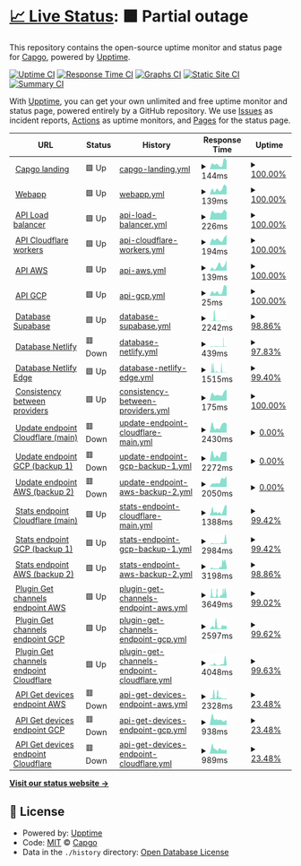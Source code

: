 # [📈 Live Status](https://uptime.capgo.app): <!--live status--> **🟧 Partial outage**

This repository contains the open-source uptime monitor and status page for [Capgo](https://capgo.app), powered by [Upptime](https://github.com/upptime/upptime).

[![Uptime CI](https://github.com/Cap-go/upptime/workflows/Uptime%20CI/badge.svg)](https://github.com/Cap-go/upptime/actions?query=workflow%3A%22Uptime+CI%22)
[![Response Time CI](https://github.com/Cap-go/upptime/workflows/Response%20Time%20CI/badge.svg)](https://github.com/Cap-go/upptime/actions?query=workflow%3A%22Response+Time+CI%22)
[![Graphs CI](https://github.com/Cap-go/upptime/workflows/Graphs%20CI/badge.svg)](https://github.com/Cap-go/upptime/actions?query=workflow%3A%22Graphs+CI%22)
[![Static Site CI](https://github.com/Cap-go/upptime/workflows/Static%20Site%20CI/badge.svg)](https://github.com/Cap-go/upptime/actions?query=workflow%3A%22Static+Site+CI%22)
[![Summary CI](https://github.com/Cap-go/upptime/workflows/Summary%20CI/badge.svg)](https://github.com/Cap-go/upptime/actions?query=workflow%3A%22Summary+CI%22)

With [Upptime](https://upptime.js.org), you can get your own unlimited and free uptime monitor and status page, powered entirely by a GitHub repository. We use [Issues](https://github.com/Cap-go/upptime/issues) as incident reports, [Actions](https://github.com/Cap-go/upptime/actions) as uptime monitors, and [Pages](https://uptime.capgo.app) for the status page.

<!--start: status pages-->
<!-- This summary is generated by Upptime (https://github.com/upptime/upptime) -->
<!-- Do not edit this manually, your changes will be overwritten -->
<!-- prettier-ignore -->
| URL | Status | History | Response Time | Uptime |
| --- | ------ | ------- | ------------- | ------ |
| <img alt="" src="https://icons.duckduckgo.com/ip3/capgo.app.ico" height="13"> [Capgo landing](https://capgo.app) | 🟩 Up | [capgo-landing.yml](https://github.com/Cap-go/upptime/commits/HEAD/history/capgo-landing.yml) | <details><summary><img alt="Response time graph" src="./graphs/capgo-landing/response-time-week.png" height="20"> 144ms</summary><br><a href="https://status.capgo.app/history/capgo-landing"><img alt="Response time 171" src="https://img.shields.io/endpoint?url=https%3A%2F%2Fraw.githubusercontent.com%2FCap-go%2Fupptime%2FHEAD%2Fapi%2Fcapgo-landing%2Fresponse-time.json"></a><br><a href="https://status.capgo.app/history/capgo-landing"><img alt="24-hour response time 97" src="https://img.shields.io/endpoint?url=https%3A%2F%2Fraw.githubusercontent.com%2FCap-go%2Fupptime%2FHEAD%2Fapi%2Fcapgo-landing%2Fresponse-time-day.json"></a><br><a href="https://status.capgo.app/history/capgo-landing"><img alt="7-day response time 144" src="https://img.shields.io/endpoint?url=https%3A%2F%2Fraw.githubusercontent.com%2FCap-go%2Fupptime%2FHEAD%2Fapi%2Fcapgo-landing%2Fresponse-time-week.json"></a><br><a href="https://status.capgo.app/history/capgo-landing"><img alt="30-day response time 143" src="https://img.shields.io/endpoint?url=https%3A%2F%2Fraw.githubusercontent.com%2FCap-go%2Fupptime%2FHEAD%2Fapi%2Fcapgo-landing%2Fresponse-time-month.json"></a><br><a href="https://status.capgo.app/history/capgo-landing"><img alt="1-year response time 171" src="https://img.shields.io/endpoint?url=https%3A%2F%2Fraw.githubusercontent.com%2FCap-go%2Fupptime%2FHEAD%2Fapi%2Fcapgo-landing%2Fresponse-time-year.json"></a></details> | <details><summary><a href="https://status.capgo.app/history/capgo-landing">100.00%</a></summary><a href="https://status.capgo.app/history/capgo-landing"><img alt="All-time uptime 100.00%" src="https://img.shields.io/endpoint?url=https%3A%2F%2Fraw.githubusercontent.com%2FCap-go%2Fupptime%2FHEAD%2Fapi%2Fcapgo-landing%2Fuptime.json"></a><br><a href="https://status.capgo.app/history/capgo-landing"><img alt="24-hour uptime 100.00%" src="https://img.shields.io/endpoint?url=https%3A%2F%2Fraw.githubusercontent.com%2FCap-go%2Fupptime%2FHEAD%2Fapi%2Fcapgo-landing%2Fuptime-day.json"></a><br><a href="https://status.capgo.app/history/capgo-landing"><img alt="7-day uptime 100.00%" src="https://img.shields.io/endpoint?url=https%3A%2F%2Fraw.githubusercontent.com%2FCap-go%2Fupptime%2FHEAD%2Fapi%2Fcapgo-landing%2Fuptime-week.json"></a><br><a href="https://status.capgo.app/history/capgo-landing"><img alt="30-day uptime 100.00%" src="https://img.shields.io/endpoint?url=https%3A%2F%2Fraw.githubusercontent.com%2FCap-go%2Fupptime%2FHEAD%2Fapi%2Fcapgo-landing%2Fuptime-month.json"></a><br><a href="https://status.capgo.app/history/capgo-landing"><img alt="1-year uptime 100.00%" src="https://img.shields.io/endpoint?url=https%3A%2F%2Fraw.githubusercontent.com%2FCap-go%2Fupptime%2FHEAD%2Fapi%2Fcapgo-landing%2Fuptime-year.json"></a></details>
| <img alt="" src="https://icons.duckduckgo.com/ip3/web.capgo.app.ico" height="13"> [Webapp](https://web.capgo.app/) | 🟩 Up | [webapp.yml](https://github.com/Cap-go/upptime/commits/HEAD/history/webapp.yml) | <details><summary><img alt="Response time graph" src="./graphs/webapp/response-time-week.png" height="20"> 139ms</summary><br><a href="https://status.capgo.app/history/webapp"><img alt="Response time 172" src="https://img.shields.io/endpoint?url=https%3A%2F%2Fraw.githubusercontent.com%2FCap-go%2Fupptime%2FHEAD%2Fapi%2Fwebapp%2Fresponse-time.json"></a><br><a href="https://status.capgo.app/history/webapp"><img alt="24-hour response time 100" src="https://img.shields.io/endpoint?url=https%3A%2F%2Fraw.githubusercontent.com%2FCap-go%2Fupptime%2FHEAD%2Fapi%2Fwebapp%2Fresponse-time-day.json"></a><br><a href="https://status.capgo.app/history/webapp"><img alt="7-day response time 139" src="https://img.shields.io/endpoint?url=https%3A%2F%2Fraw.githubusercontent.com%2FCap-go%2Fupptime%2FHEAD%2Fapi%2Fwebapp%2Fresponse-time-week.json"></a><br><a href="https://status.capgo.app/history/webapp"><img alt="30-day response time 132" src="https://img.shields.io/endpoint?url=https%3A%2F%2Fraw.githubusercontent.com%2FCap-go%2Fupptime%2FHEAD%2Fapi%2Fwebapp%2Fresponse-time-month.json"></a><br><a href="https://status.capgo.app/history/webapp"><img alt="1-year response time 172" src="https://img.shields.io/endpoint?url=https%3A%2F%2Fraw.githubusercontent.com%2FCap-go%2Fupptime%2FHEAD%2Fapi%2Fwebapp%2Fresponse-time-year.json"></a></details> | <details><summary><a href="https://status.capgo.app/history/webapp">100.00%</a></summary><a href="https://status.capgo.app/history/webapp"><img alt="All-time uptime 100.00%" src="https://img.shields.io/endpoint?url=https%3A%2F%2Fraw.githubusercontent.com%2FCap-go%2Fupptime%2FHEAD%2Fapi%2Fwebapp%2Fuptime.json"></a><br><a href="https://status.capgo.app/history/webapp"><img alt="24-hour uptime 100.00%" src="https://img.shields.io/endpoint?url=https%3A%2F%2Fraw.githubusercontent.com%2FCap-go%2Fupptime%2FHEAD%2Fapi%2Fwebapp%2Fuptime-day.json"></a><br><a href="https://status.capgo.app/history/webapp"><img alt="7-day uptime 100.00%" src="https://img.shields.io/endpoint?url=https%3A%2F%2Fraw.githubusercontent.com%2FCap-go%2Fupptime%2FHEAD%2Fapi%2Fwebapp%2Fuptime-week.json"></a><br><a href="https://status.capgo.app/history/webapp"><img alt="30-day uptime 100.00%" src="https://img.shields.io/endpoint?url=https%3A%2F%2Fraw.githubusercontent.com%2FCap-go%2Fupptime%2FHEAD%2Fapi%2Fwebapp%2Fuptime-month.json"></a><br><a href="https://status.capgo.app/history/webapp"><img alt="1-year uptime 100.00%" src="https://img.shields.io/endpoint?url=https%3A%2F%2Fraw.githubusercontent.com%2FCap-go%2Fupptime%2FHEAD%2Fapi%2Fwebapp%2Fuptime-year.json"></a></details>
| <img alt="" src="https://icons.duckduckgo.com/ip3/api.capgo.app.ico" height="13"> [API Load balancer](https://api.capgo.app/ok) | 🟩 Up | [api-load-balancer.yml](https://github.com/Cap-go/upptime/commits/HEAD/history/api-load-balancer.yml) | <details><summary><img alt="Response time graph" src="./graphs/api-load-balancer/response-time-week.png" height="20"> 226ms</summary><br><a href="https://status.capgo.app/history/api-load-balancer"><img alt="Response time 776" src="https://img.shields.io/endpoint?url=https%3A%2F%2Fraw.githubusercontent.com%2FCap-go%2Fupptime%2FHEAD%2Fapi%2Fapi-load-balancer%2Fresponse-time.json"></a><br><a href="https://status.capgo.app/history/api-load-balancer"><img alt="24-hour response time 240" src="https://img.shields.io/endpoint?url=https%3A%2F%2Fraw.githubusercontent.com%2FCap-go%2Fupptime%2FHEAD%2Fapi%2Fapi-load-balancer%2Fresponse-time-day.json"></a><br><a href="https://status.capgo.app/history/api-load-balancer"><img alt="7-day response time 226" src="https://img.shields.io/endpoint?url=https%3A%2F%2Fraw.githubusercontent.com%2FCap-go%2Fupptime%2FHEAD%2Fapi%2Fapi-load-balancer%2Fresponse-time-week.json"></a><br><a href="https://status.capgo.app/history/api-load-balancer"><img alt="30-day response time 866" src="https://img.shields.io/endpoint?url=https%3A%2F%2Fraw.githubusercontent.com%2FCap-go%2Fupptime%2FHEAD%2Fapi%2Fapi-load-balancer%2Fresponse-time-month.json"></a><br><a href="https://status.capgo.app/history/api-load-balancer"><img alt="1-year response time 776" src="https://img.shields.io/endpoint?url=https%3A%2F%2Fraw.githubusercontent.com%2FCap-go%2Fupptime%2FHEAD%2Fapi%2Fapi-load-balancer%2Fresponse-time-year.json"></a></details> | <details><summary><a href="https://status.capgo.app/history/api-load-balancer">100.00%</a></summary><a href="https://status.capgo.app/history/api-load-balancer"><img alt="All-time uptime 99.76%" src="https://img.shields.io/endpoint?url=https%3A%2F%2Fraw.githubusercontent.com%2FCap-go%2Fupptime%2FHEAD%2Fapi%2Fapi-load-balancer%2Fuptime.json"></a><br><a href="https://status.capgo.app/history/api-load-balancer"><img alt="24-hour uptime 100.00%" src="https://img.shields.io/endpoint?url=https%3A%2F%2Fraw.githubusercontent.com%2FCap-go%2Fupptime%2FHEAD%2Fapi%2Fapi-load-balancer%2Fuptime-day.json"></a><br><a href="https://status.capgo.app/history/api-load-balancer"><img alt="7-day uptime 100.00%" src="https://img.shields.io/endpoint?url=https%3A%2F%2Fraw.githubusercontent.com%2FCap-go%2Fupptime%2FHEAD%2Fapi%2Fapi-load-balancer%2Fuptime-week.json"></a><br><a href="https://status.capgo.app/history/api-load-balancer"><img alt="30-day uptime 99.93%" src="https://img.shields.io/endpoint?url=https%3A%2F%2Fraw.githubusercontent.com%2FCap-go%2Fupptime%2FHEAD%2Fapi%2Fapi-load-balancer%2Fuptime-month.json"></a><br><a href="https://status.capgo.app/history/api-load-balancer"><img alt="1-year uptime 99.76%" src="https://img.shields.io/endpoint?url=https%3A%2F%2Fraw.githubusercontent.com%2FCap-go%2Fupptime%2FHEAD%2Fapi%2Fapi-load-balancer%2Fuptime-year.json"></a></details>
| <img alt="" src="https://icons.duckduckgo.com/ip3/xvwzpoazmxkqosrdewyv.functions.supabase.co.ico" height="13"> [API Cloudflare workers](https://xvwzpoazmxkqosrdewyv.functions.supabase.co/ok) | 🟩 Up | [api-cloudflare-workers.yml](https://github.com/Cap-go/upptime/commits/HEAD/history/api-cloudflare-workers.yml) | <details><summary><img alt="Response time graph" src="./graphs/api-cloudflare-workers/response-time-week.png" height="20"> 194ms</summary><br><a href="https://status.capgo.app/history/api-cloudflare-workers"><img alt="Response time 503" src="https://img.shields.io/endpoint?url=https%3A%2F%2Fraw.githubusercontent.com%2FCap-go%2Fupptime%2FHEAD%2Fapi%2Fapi-cloudflare-workers%2Fresponse-time.json"></a><br><a href="https://status.capgo.app/history/api-cloudflare-workers"><img alt="24-hour response time 114" src="https://img.shields.io/endpoint?url=https%3A%2F%2Fraw.githubusercontent.com%2FCap-go%2Fupptime%2FHEAD%2Fapi%2Fapi-cloudflare-workers%2Fresponse-time-day.json"></a><br><a href="https://status.capgo.app/history/api-cloudflare-workers"><img alt="7-day response time 194" src="https://img.shields.io/endpoint?url=https%3A%2F%2Fraw.githubusercontent.com%2FCap-go%2Fupptime%2FHEAD%2Fapi%2Fapi-cloudflare-workers%2Fresponse-time-week.json"></a><br><a href="https://status.capgo.app/history/api-cloudflare-workers"><img alt="30-day response time 748" src="https://img.shields.io/endpoint?url=https%3A%2F%2Fraw.githubusercontent.com%2FCap-go%2Fupptime%2FHEAD%2Fapi%2Fapi-cloudflare-workers%2Fresponse-time-month.json"></a><br><a href="https://status.capgo.app/history/api-cloudflare-workers"><img alt="1-year response time 503" src="https://img.shields.io/endpoint?url=https%3A%2F%2Fraw.githubusercontent.com%2FCap-go%2Fupptime%2FHEAD%2Fapi%2Fapi-cloudflare-workers%2Fresponse-time-year.json"></a></details> | <details><summary><a href="https://status.capgo.app/history/api-cloudflare-workers">100.00%</a></summary><a href="https://status.capgo.app/history/api-cloudflare-workers"><img alt="All-time uptime 96.83%" src="https://img.shields.io/endpoint?url=https%3A%2F%2Fraw.githubusercontent.com%2FCap-go%2Fupptime%2FHEAD%2Fapi%2Fapi-cloudflare-workers%2Fuptime.json"></a><br><a href="https://status.capgo.app/history/api-cloudflare-workers"><img alt="24-hour uptime 100.00%" src="https://img.shields.io/endpoint?url=https%3A%2F%2Fraw.githubusercontent.com%2FCap-go%2Fupptime%2FHEAD%2Fapi%2Fapi-cloudflare-workers%2Fuptime-day.json"></a><br><a href="https://status.capgo.app/history/api-cloudflare-workers"><img alt="7-day uptime 100.00%" src="https://img.shields.io/endpoint?url=https%3A%2F%2Fraw.githubusercontent.com%2FCap-go%2Fupptime%2FHEAD%2Fapi%2Fapi-cloudflare-workers%2Fuptime-week.json"></a><br><a href="https://status.capgo.app/history/api-cloudflare-workers"><img alt="30-day uptime 90.27%" src="https://img.shields.io/endpoint?url=https%3A%2F%2Fraw.githubusercontent.com%2FCap-go%2Fupptime%2FHEAD%2Fapi%2Fapi-cloudflare-workers%2Fuptime-month.json"></a><br><a href="https://status.capgo.app/history/api-cloudflare-workers"><img alt="1-year uptime 96.83%" src="https://img.shields.io/endpoint?url=https%3A%2F%2Fraw.githubusercontent.com%2FCap-go%2Fupptime%2FHEAD%2Fapi%2Fapi-cloudflare-workers%2Fuptime-year.json"></a></details>
| <img alt="" src="https://icons.duckduckgo.com/ip3/web.capgo.app.ico" height="13"> [API AWS](https://web.capgo.app/ok) | 🟩 Up | [api-aws.yml](https://github.com/Cap-go/upptime/commits/HEAD/history/api-aws.yml) | <details><summary><img alt="Response time graph" src="./graphs/api-aws/response-time-week.png" height="20"> 139ms</summary><br><a href="https://status.capgo.app/history/api-aws"><img alt="Response time 113" src="https://img.shields.io/endpoint?url=https%3A%2F%2Fraw.githubusercontent.com%2FCap-go%2Fupptime%2FHEAD%2Fapi%2Fapi-aws%2Fresponse-time.json"></a><br><a href="https://status.capgo.app/history/api-aws"><img alt="24-hour response time 283" src="https://img.shields.io/endpoint?url=https%3A%2F%2Fraw.githubusercontent.com%2FCap-go%2Fupptime%2FHEAD%2Fapi%2Fapi-aws%2Fresponse-time-day.json"></a><br><a href="https://status.capgo.app/history/api-aws"><img alt="7-day response time 139" src="https://img.shields.io/endpoint?url=https%3A%2F%2Fraw.githubusercontent.com%2FCap-go%2Fupptime%2FHEAD%2Fapi%2Fapi-aws%2Fresponse-time-week.json"></a><br><a href="https://status.capgo.app/history/api-aws"><img alt="30-day response time 124" src="https://img.shields.io/endpoint?url=https%3A%2F%2Fraw.githubusercontent.com%2FCap-go%2Fupptime%2FHEAD%2Fapi%2Fapi-aws%2Fresponse-time-month.json"></a><br><a href="https://status.capgo.app/history/api-aws"><img alt="1-year response time 113" src="https://img.shields.io/endpoint?url=https%3A%2F%2Fraw.githubusercontent.com%2FCap-go%2Fupptime%2FHEAD%2Fapi%2Fapi-aws%2Fresponse-time-year.json"></a></details> | <details><summary><a href="https://status.capgo.app/history/api-aws">100.00%</a></summary><a href="https://status.capgo.app/history/api-aws"><img alt="All-time uptime 99.99%" src="https://img.shields.io/endpoint?url=https%3A%2F%2Fraw.githubusercontent.com%2FCap-go%2Fupptime%2FHEAD%2Fapi%2Fapi-aws%2Fuptime.json"></a><br><a href="https://status.capgo.app/history/api-aws"><img alt="24-hour uptime 100.00%" src="https://img.shields.io/endpoint?url=https%3A%2F%2Fraw.githubusercontent.com%2FCap-go%2Fupptime%2FHEAD%2Fapi%2Fapi-aws%2Fuptime-day.json"></a><br><a href="https://status.capgo.app/history/api-aws"><img alt="7-day uptime 100.00%" src="https://img.shields.io/endpoint?url=https%3A%2F%2Fraw.githubusercontent.com%2FCap-go%2Fupptime%2FHEAD%2Fapi%2Fapi-aws%2Fuptime-week.json"></a><br><a href="https://status.capgo.app/history/api-aws"><img alt="30-day uptime 100.00%" src="https://img.shields.io/endpoint?url=https%3A%2F%2Fraw.githubusercontent.com%2FCap-go%2Fupptime%2FHEAD%2Fapi%2Fapi-aws%2Fuptime-month.json"></a><br><a href="https://status.capgo.app/history/api-aws"><img alt="1-year uptime 99.99%" src="https://img.shields.io/endpoint?url=https%3A%2F%2Fraw.githubusercontent.com%2FCap-go%2Fupptime%2FHEAD%2Fapi%2Fapi-aws%2Fuptime-year.json"></a></details>
| <img alt="" src="https://icons.duckduckgo.com/ip3/web.capgo.app.ico" height="13"> [API GCP](https://web.capgo.app/ok) | 🟩 Up | [api-gcp.yml](https://github.com/Cap-go/upptime/commits/HEAD/history/api-gcp.yml) | <details><summary><img alt="Response time graph" src="./graphs/api-gcp/response-time-week.png" height="20"> 25ms</summary><br><a href="https://status.capgo.app/history/api-gcp"><img alt="Response time 37" src="https://img.shields.io/endpoint?url=https%3A%2F%2Fraw.githubusercontent.com%2FCap-go%2Fupptime%2FHEAD%2Fapi%2Fapi-gcp%2Fresponse-time.json"></a><br><a href="https://status.capgo.app/history/api-gcp"><img alt="24-hour response time 9" src="https://img.shields.io/endpoint?url=https%3A%2F%2Fraw.githubusercontent.com%2FCap-go%2Fupptime%2FHEAD%2Fapi%2Fapi-gcp%2Fresponse-time-day.json"></a><br><a href="https://status.capgo.app/history/api-gcp"><img alt="7-day response time 25" src="https://img.shields.io/endpoint?url=https%3A%2F%2Fraw.githubusercontent.com%2FCap-go%2Fupptime%2FHEAD%2Fapi%2Fapi-gcp%2Fresponse-time-week.json"></a><br><a href="https://status.capgo.app/history/api-gcp"><img alt="30-day response time 25" src="https://img.shields.io/endpoint?url=https%3A%2F%2Fraw.githubusercontent.com%2FCap-go%2Fupptime%2FHEAD%2Fapi%2Fapi-gcp%2Fresponse-time-month.json"></a><br><a href="https://status.capgo.app/history/api-gcp"><img alt="1-year response time 37" src="https://img.shields.io/endpoint?url=https%3A%2F%2Fraw.githubusercontent.com%2FCap-go%2Fupptime%2FHEAD%2Fapi%2Fapi-gcp%2Fresponse-time-year.json"></a></details> | <details><summary><a href="https://status.capgo.app/history/api-gcp">100.00%</a></summary><a href="https://status.capgo.app/history/api-gcp"><img alt="All-time uptime 100.00%" src="https://img.shields.io/endpoint?url=https%3A%2F%2Fraw.githubusercontent.com%2FCap-go%2Fupptime%2FHEAD%2Fapi%2Fapi-gcp%2Fuptime.json"></a><br><a href="https://status.capgo.app/history/api-gcp"><img alt="24-hour uptime 100.00%" src="https://img.shields.io/endpoint?url=https%3A%2F%2Fraw.githubusercontent.com%2FCap-go%2Fupptime%2FHEAD%2Fapi%2Fapi-gcp%2Fuptime-day.json"></a><br><a href="https://status.capgo.app/history/api-gcp"><img alt="7-day uptime 100.00%" src="https://img.shields.io/endpoint?url=https%3A%2F%2Fraw.githubusercontent.com%2FCap-go%2Fupptime%2FHEAD%2Fapi%2Fapi-gcp%2Fuptime-week.json"></a><br><a href="https://status.capgo.app/history/api-gcp"><img alt="30-day uptime 100.00%" src="https://img.shields.io/endpoint?url=https%3A%2F%2Fraw.githubusercontent.com%2FCap-go%2Fupptime%2FHEAD%2Fapi%2Fapi-gcp%2Fuptime-month.json"></a><br><a href="https://status.capgo.app/history/api-gcp"><img alt="1-year uptime 100.00%" src="https://img.shields.io/endpoint?url=https%3A%2F%2Fraw.githubusercontent.com%2FCap-go%2Fupptime%2FHEAD%2Fapi%2Fapi-gcp%2Fuptime-year.json"></a></details>
| <img alt="" src="https://icons.duckduckgo.com/ip3/xvwzpoazmxkqosrdewyv.supabase.co.ico" height="13"> [Database Supabase](https://xvwzpoazmxkqosrdewyv.supabase.co/functions/v1/ok?service=database) | 🟩 Up | [database-supabase.yml](https://github.com/Cap-go/upptime/commits/HEAD/history/database-supabase.yml) | <details><summary><img alt="Response time graph" src="./graphs/database-supabase/response-time-week.png" height="20"> 2242ms</summary><br><a href="https://status.capgo.app/history/database-supabase"><img alt="Response time 1134" src="https://img.shields.io/endpoint?url=https%3A%2F%2Fraw.githubusercontent.com%2FCap-go%2Fupptime%2FHEAD%2Fapi%2Fdatabase-supabase%2Fresponse-time.json"></a><br><a href="https://status.capgo.app/history/database-supabase"><img alt="24-hour response time 297" src="https://img.shields.io/endpoint?url=https%3A%2F%2Fraw.githubusercontent.com%2FCap-go%2Fupptime%2FHEAD%2Fapi%2Fdatabase-supabase%2Fresponse-time-day.json"></a><br><a href="https://status.capgo.app/history/database-supabase"><img alt="7-day response time 2242" src="https://img.shields.io/endpoint?url=https%3A%2F%2Fraw.githubusercontent.com%2FCap-go%2Fupptime%2FHEAD%2Fapi%2Fdatabase-supabase%2Fresponse-time-week.json"></a><br><a href="https://status.capgo.app/history/database-supabase"><img alt="30-day response time 2059" src="https://img.shields.io/endpoint?url=https%3A%2F%2Fraw.githubusercontent.com%2FCap-go%2Fupptime%2FHEAD%2Fapi%2Fdatabase-supabase%2Fresponse-time-month.json"></a><br><a href="https://status.capgo.app/history/database-supabase"><img alt="1-year response time 1134" src="https://img.shields.io/endpoint?url=https%3A%2F%2Fraw.githubusercontent.com%2FCap-go%2Fupptime%2FHEAD%2Fapi%2Fdatabase-supabase%2Fresponse-time-year.json"></a></details> | <details><summary><a href="https://status.capgo.app/history/database-supabase">98.86%</a></summary><a href="https://status.capgo.app/history/database-supabase"><img alt="All-time uptime 88.89%" src="https://img.shields.io/endpoint?url=https%3A%2F%2Fraw.githubusercontent.com%2FCap-go%2Fupptime%2FHEAD%2Fapi%2Fdatabase-supabase%2Fuptime.json"></a><br><a href="https://status.capgo.app/history/database-supabase"><img alt="24-hour uptime 100.00%" src="https://img.shields.io/endpoint?url=https%3A%2F%2Fraw.githubusercontent.com%2FCap-go%2Fupptime%2FHEAD%2Fapi%2Fdatabase-supabase%2Fuptime-day.json"></a><br><a href="https://status.capgo.app/history/database-supabase"><img alt="7-day uptime 98.86%" src="https://img.shields.io/endpoint?url=https%3A%2F%2Fraw.githubusercontent.com%2FCap-go%2Fupptime%2FHEAD%2Fapi%2Fdatabase-supabase%2Fuptime-week.json"></a><br><a href="https://status.capgo.app/history/database-supabase"><img alt="30-day uptime 65.99%" src="https://img.shields.io/endpoint?url=https%3A%2F%2Fraw.githubusercontent.com%2FCap-go%2Fupptime%2FHEAD%2Fapi%2Fdatabase-supabase%2Fuptime-month.json"></a><br><a href="https://status.capgo.app/history/database-supabase"><img alt="1-year uptime 88.89%" src="https://img.shields.io/endpoint?url=https%3A%2F%2Fraw.githubusercontent.com%2FCap-go%2Fupptime%2FHEAD%2Fapi%2Fdatabase-supabase%2Fuptime-year.json"></a></details>
| <img alt="" src="https://icons.duckduckgo.com/ip3/web.capgo.app.ico" height="13"> [Database Netlify](https://web.capgo.app/api/ok?service=database) | 🟥 Down | [database-netlify.yml](https://github.com/Cap-go/upptime/commits/HEAD/history/database-netlify.yml) | <details><summary><img alt="Response time graph" src="./graphs/database-netlify/response-time-week.png" height="20"> 439ms</summary><br><a href="https://status.capgo.app/history/database-netlify"><img alt="Response time 1264" src="https://img.shields.io/endpoint?url=https%3A%2F%2Fraw.githubusercontent.com%2FCap-go%2Fupptime%2FHEAD%2Fapi%2Fdatabase-netlify%2Fresponse-time.json"></a><br><a href="https://status.capgo.app/history/database-netlify"><img alt="24-hour response time 208" src="https://img.shields.io/endpoint?url=https%3A%2F%2Fraw.githubusercontent.com%2FCap-go%2Fupptime%2FHEAD%2Fapi%2Fdatabase-netlify%2Fresponse-time-day.json"></a><br><a href="https://status.capgo.app/history/database-netlify"><img alt="7-day response time 439" src="https://img.shields.io/endpoint?url=https%3A%2F%2Fraw.githubusercontent.com%2FCap-go%2Fupptime%2FHEAD%2Fapi%2Fdatabase-netlify%2Fresponse-time-week.json"></a><br><a href="https://status.capgo.app/history/database-netlify"><img alt="30-day response time 1818" src="https://img.shields.io/endpoint?url=https%3A%2F%2Fraw.githubusercontent.com%2FCap-go%2Fupptime%2FHEAD%2Fapi%2Fdatabase-netlify%2Fresponse-time-month.json"></a><br><a href="https://status.capgo.app/history/database-netlify"><img alt="1-year response time 1264" src="https://img.shields.io/endpoint?url=https%3A%2F%2Fraw.githubusercontent.com%2FCap-go%2Fupptime%2FHEAD%2Fapi%2Fdatabase-netlify%2Fresponse-time-year.json"></a></details> | <details><summary><a href="https://status.capgo.app/history/database-netlify">97.83%</a></summary><a href="https://status.capgo.app/history/database-netlify"><img alt="All-time uptime 95.20%" src="https://img.shields.io/endpoint?url=https%3A%2F%2Fraw.githubusercontent.com%2FCap-go%2Fupptime%2FHEAD%2Fapi%2Fdatabase-netlify%2Fuptime.json"></a><br><a href="https://status.capgo.app/history/database-netlify"><img alt="24-hour uptime 95.56%" src="https://img.shields.io/endpoint?url=https%3A%2F%2Fraw.githubusercontent.com%2FCap-go%2Fupptime%2FHEAD%2Fapi%2Fdatabase-netlify%2Fuptime-day.json"></a><br><a href="https://status.capgo.app/history/database-netlify"><img alt="7-day uptime 97.83%" src="https://img.shields.io/endpoint?url=https%3A%2F%2Fraw.githubusercontent.com%2FCap-go%2Fupptime%2FHEAD%2Fapi%2Fdatabase-netlify%2Fuptime-week.json"></a><br><a href="https://status.capgo.app/history/database-netlify"><img alt="30-day uptime 98.08%" src="https://img.shields.io/endpoint?url=https%3A%2F%2Fraw.githubusercontent.com%2FCap-go%2Fupptime%2FHEAD%2Fapi%2Fdatabase-netlify%2Fuptime-month.json"></a><br><a href="https://status.capgo.app/history/database-netlify"><img alt="1-year uptime 95.20%" src="https://img.shields.io/endpoint?url=https%3A%2F%2Fraw.githubusercontent.com%2FCap-go%2Fupptime%2FHEAD%2Fapi%2Fdatabase-netlify%2Fuptime-year.json"></a></details>
| <img alt="" src="https://icons.duckduckgo.com/ip3/web.capgo.app.ico" height="13"> [Database Netlify Edge](https://web.capgo.app/api/ok?service=database) | 🟩 Up | [database-netlify-edge.yml](https://github.com/Cap-go/upptime/commits/HEAD/history/database-netlify-edge.yml) | <details><summary><img alt="Response time graph" src="./graphs/database-netlify-edge/response-time-week.png" height="20"> 1515ms</summary><br><a href="https://status.capgo.app/history/database-netlify-edge"><img alt="Response time 1373" src="https://img.shields.io/endpoint?url=https%3A%2F%2Fraw.githubusercontent.com%2FCap-go%2Fupptime%2FHEAD%2Fapi%2Fdatabase-netlify-edge%2Fresponse-time.json"></a><br><a href="https://status.capgo.app/history/database-netlify-edge"><img alt="24-hour response time 211" src="https://img.shields.io/endpoint?url=https%3A%2F%2Fraw.githubusercontent.com%2FCap-go%2Fupptime%2FHEAD%2Fapi%2Fdatabase-netlify-edge%2Fresponse-time-day.json"></a><br><a href="https://status.capgo.app/history/database-netlify-edge"><img alt="7-day response time 1515" src="https://img.shields.io/endpoint?url=https%3A%2F%2Fraw.githubusercontent.com%2FCap-go%2Fupptime%2FHEAD%2Fapi%2Fdatabase-netlify-edge%2Fresponse-time-week.json"></a><br><a href="https://status.capgo.app/history/database-netlify-edge"><img alt="30-day response time 2122" src="https://img.shields.io/endpoint?url=https%3A%2F%2Fraw.githubusercontent.com%2FCap-go%2Fupptime%2FHEAD%2Fapi%2Fdatabase-netlify-edge%2Fresponse-time-month.json"></a><br><a href="https://status.capgo.app/history/database-netlify-edge"><img alt="1-year response time 1373" src="https://img.shields.io/endpoint?url=https%3A%2F%2Fraw.githubusercontent.com%2FCap-go%2Fupptime%2FHEAD%2Fapi%2Fdatabase-netlify-edge%2Fresponse-time-year.json"></a></details> | <details><summary><a href="https://status.capgo.app/history/database-netlify-edge">99.40%</a></summary><a href="https://status.capgo.app/history/database-netlify-edge"><img alt="All-time uptime 99.25%" src="https://img.shields.io/endpoint?url=https%3A%2F%2Fraw.githubusercontent.com%2FCap-go%2Fupptime%2FHEAD%2Fapi%2Fdatabase-netlify-edge%2Fuptime.json"></a><br><a href="https://status.capgo.app/history/database-netlify-edge"><img alt="24-hour uptime 100.00%" src="https://img.shields.io/endpoint?url=https%3A%2F%2Fraw.githubusercontent.com%2FCap-go%2Fupptime%2FHEAD%2Fapi%2Fdatabase-netlify-edge%2Fuptime-day.json"></a><br><a href="https://status.capgo.app/history/database-netlify-edge"><img alt="7-day uptime 99.40%" src="https://img.shields.io/endpoint?url=https%3A%2F%2Fraw.githubusercontent.com%2FCap-go%2Fupptime%2FHEAD%2Fapi%2Fdatabase-netlify-edge%2Fuptime-week.json"></a><br><a href="https://status.capgo.app/history/database-netlify-edge"><img alt="30-day uptime 98.46%" src="https://img.shields.io/endpoint?url=https%3A%2F%2Fraw.githubusercontent.com%2FCap-go%2Fupptime%2FHEAD%2Fapi%2Fdatabase-netlify-edge%2Fuptime-month.json"></a><br><a href="https://status.capgo.app/history/database-netlify-edge"><img alt="1-year uptime 99.25%" src="https://img.shields.io/endpoint?url=https%3A%2F%2Fraw.githubusercontent.com%2FCap-go%2Fupptime%2FHEAD%2Fapi%2Fdatabase-netlify-edge%2Fuptime-year.json"></a></details>
| <img alt="" src="https://icons.duckduckgo.com/ip3/xvwzpoazmxkqosrdewyv.supabase.co.ico" height="13"> [Consistency between providers](https://xvwzpoazmxkqosrdewyv.supabase.co/functions/v1/test_consistency) | 🟩 Up | [consistency-between-providers.yml](https://github.com/Cap-go/upptime/commits/HEAD/history/consistency-between-providers.yml) | <details><summary><img alt="Response time graph" src="./graphs/consistency-between-providers/response-time-week.png" height="20"> 175ms</summary><br><a href="https://status.capgo.app/history/consistency-between-providers"><img alt="Response time 811" src="https://img.shields.io/endpoint?url=https%3A%2F%2Fraw.githubusercontent.com%2FCap-go%2Fupptime%2FHEAD%2Fapi%2Fconsistency-between-providers%2Fresponse-time.json"></a><br><a href="https://status.capgo.app/history/consistency-between-providers"><img alt="24-hour response time 154" src="https://img.shields.io/endpoint?url=https%3A%2F%2Fraw.githubusercontent.com%2FCap-go%2Fupptime%2FHEAD%2Fapi%2Fconsistency-between-providers%2Fresponse-time-day.json"></a><br><a href="https://status.capgo.app/history/consistency-between-providers"><img alt="7-day response time 175" src="https://img.shields.io/endpoint?url=https%3A%2F%2Fraw.githubusercontent.com%2FCap-go%2Fupptime%2FHEAD%2Fapi%2Fconsistency-between-providers%2Fresponse-time-week.json"></a><br><a href="https://status.capgo.app/history/consistency-between-providers"><img alt="30-day response time 890" src="https://img.shields.io/endpoint?url=https%3A%2F%2Fraw.githubusercontent.com%2FCap-go%2Fupptime%2FHEAD%2Fapi%2Fconsistency-between-providers%2Fresponse-time-month.json"></a><br><a href="https://status.capgo.app/history/consistency-between-providers"><img alt="1-year response time 811" src="https://img.shields.io/endpoint?url=https%3A%2F%2Fraw.githubusercontent.com%2FCap-go%2Fupptime%2FHEAD%2Fapi%2Fconsistency-between-providers%2Fresponse-time-year.json"></a></details> | <details><summary><a href="https://status.capgo.app/history/consistency-between-providers">100.00%</a></summary><a href="https://status.capgo.app/history/consistency-between-providers"><img alt="All-time uptime 88.66%" src="https://img.shields.io/endpoint?url=https%3A%2F%2Fraw.githubusercontent.com%2FCap-go%2Fupptime%2FHEAD%2Fapi%2Fconsistency-between-providers%2Fuptime.json"></a><br><a href="https://status.capgo.app/history/consistency-between-providers"><img alt="24-hour uptime 100.00%" src="https://img.shields.io/endpoint?url=https%3A%2F%2Fraw.githubusercontent.com%2FCap-go%2Fupptime%2FHEAD%2Fapi%2Fconsistency-between-providers%2Fuptime-day.json"></a><br><a href="https://status.capgo.app/history/consistency-between-providers"><img alt="7-day uptime 100.00%" src="https://img.shields.io/endpoint?url=https%3A%2F%2Fraw.githubusercontent.com%2FCap-go%2Fupptime%2FHEAD%2Fapi%2Fconsistency-between-providers%2Fuptime-week.json"></a><br><a href="https://status.capgo.app/history/consistency-between-providers"><img alt="30-day uptime 66.35%" src="https://img.shields.io/endpoint?url=https%3A%2F%2Fraw.githubusercontent.com%2FCap-go%2Fupptime%2FHEAD%2Fapi%2Fconsistency-between-providers%2Fuptime-month.json"></a><br><a href="https://status.capgo.app/history/consistency-between-providers"><img alt="1-year uptime 88.66%" src="https://img.shields.io/endpoint?url=https%3A%2F%2Fraw.githubusercontent.com%2FCap-go%2Fupptime%2FHEAD%2Fapi%2Fconsistency-between-providers%2Fuptime-year.json"></a></details>
| <img alt="" src="https://icons.duckduckgo.com/ip3/xvwzpoazmxkqosrdewyv.supabase.co.ico" height="13"> [Update endpoint Cloudflare (main)](https://xvwzpoazmxkqosrdewyv.supabase.co/functions/v1/ok?service=update) | 🟥 Down | [update-endpoint-cloudflare-main.yml](https://github.com/Cap-go/upptime/commits/HEAD/history/update-endpoint-cloudflare-main.yml) | <details><summary><img alt="Response time graph" src="./graphs/update-endpoint-cloudflare-main/response-time-week.png" height="20"> 2430ms</summary><br><a href="https://status.capgo.app/history/update-endpoint-cloudflare-main"><img alt="Response time 4486" src="https://img.shields.io/endpoint?url=https%3A%2F%2Fraw.githubusercontent.com%2FCap-go%2Fupptime%2FHEAD%2Fapi%2Fupdate-endpoint-cloudflare-main%2Fresponse-time.json"></a><br><a href="https://status.capgo.app/history/update-endpoint-cloudflare-main"><img alt="24-hour response time 3894" src="https://img.shields.io/endpoint?url=https%3A%2F%2Fraw.githubusercontent.com%2FCap-go%2Fupptime%2FHEAD%2Fapi%2Fupdate-endpoint-cloudflare-main%2Fresponse-time-day.json"></a><br><a href="https://status.capgo.app/history/update-endpoint-cloudflare-main"><img alt="7-day response time 2430" src="https://img.shields.io/endpoint?url=https%3A%2F%2Fraw.githubusercontent.com%2FCap-go%2Fupptime%2FHEAD%2Fapi%2Fupdate-endpoint-cloudflare-main%2Fresponse-time-week.json"></a><br><a href="https://status.capgo.app/history/update-endpoint-cloudflare-main"><img alt="30-day response time 5267" src="https://img.shields.io/endpoint?url=https%3A%2F%2Fraw.githubusercontent.com%2FCap-go%2Fupptime%2FHEAD%2Fapi%2Fupdate-endpoint-cloudflare-main%2Fresponse-time-month.json"></a><br><a href="https://status.capgo.app/history/update-endpoint-cloudflare-main"><img alt="1-year response time 4486" src="https://img.shields.io/endpoint?url=https%3A%2F%2Fraw.githubusercontent.com%2FCap-go%2Fupptime%2FHEAD%2Fapi%2Fupdate-endpoint-cloudflare-main%2Fresponse-time-year.json"></a></details> | <details><summary><a href="https://status.capgo.app/history/update-endpoint-cloudflare-main">0.00%</a></summary><a href="https://status.capgo.app/history/update-endpoint-cloudflare-main"><img alt="All-time uptime 73.32%" src="https://img.shields.io/endpoint?url=https%3A%2F%2Fraw.githubusercontent.com%2FCap-go%2Fupptime%2FHEAD%2Fapi%2Fupdate-endpoint-cloudflare-main%2Fuptime.json"></a><br><a href="https://status.capgo.app/history/update-endpoint-cloudflare-main"><img alt="24-hour uptime 0.00%" src="https://img.shields.io/endpoint?url=https%3A%2F%2Fraw.githubusercontent.com%2FCap-go%2Fupptime%2FHEAD%2Fapi%2Fupdate-endpoint-cloudflare-main%2Fuptime-day.json"></a><br><a href="https://status.capgo.app/history/update-endpoint-cloudflare-main"><img alt="7-day uptime 0.00%" src="https://img.shields.io/endpoint?url=https%3A%2F%2Fraw.githubusercontent.com%2FCap-go%2Fupptime%2FHEAD%2Fapi%2Fupdate-endpoint-cloudflare-main%2Fuptime-week.json"></a><br><a href="https://status.capgo.app/history/update-endpoint-cloudflare-main"><img alt="30-day uptime 31.01%" src="https://img.shields.io/endpoint?url=https%3A%2F%2Fraw.githubusercontent.com%2FCap-go%2Fupptime%2FHEAD%2Fapi%2Fupdate-endpoint-cloudflare-main%2Fuptime-month.json"></a><br><a href="https://status.capgo.app/history/update-endpoint-cloudflare-main"><img alt="1-year uptime 73.32%" src="https://img.shields.io/endpoint?url=https%3A%2F%2Fraw.githubusercontent.com%2FCap-go%2Fupptime%2FHEAD%2Fapi%2Fupdate-endpoint-cloudflare-main%2Fuptime-year.json"></a></details>
| <img alt="" src="https://icons.duckduckgo.com/ip3/web.capgo.app.ico" height="13"> [Update endpoint GCP (backup 1)](https://web.capgo.app/api-edge/ok?service=update) | 🟥 Down | [update-endpoint-gcp-backup-1.yml](https://github.com/Cap-go/upptime/commits/HEAD/history/update-endpoint-gcp-backup-1.yml) | <details><summary><img alt="Response time graph" src="./graphs/update-endpoint-gcp-backup-1/response-time-week.png" height="20"> 2272ms</summary><br><a href="https://status.capgo.app/history/update-endpoint-gcp-backup-1"><img alt="Response time 3485" src="https://img.shields.io/endpoint?url=https%3A%2F%2Fraw.githubusercontent.com%2FCap-go%2Fupptime%2FHEAD%2Fapi%2Fupdate-endpoint-gcp-backup-1%2Fresponse-time.json"></a><br><a href="https://status.capgo.app/history/update-endpoint-gcp-backup-1"><img alt="24-hour response time 3737" src="https://img.shields.io/endpoint?url=https%3A%2F%2Fraw.githubusercontent.com%2FCap-go%2Fupptime%2FHEAD%2Fapi%2Fupdate-endpoint-gcp-backup-1%2Fresponse-time-day.json"></a><br><a href="https://status.capgo.app/history/update-endpoint-gcp-backup-1"><img alt="7-day response time 2272" src="https://img.shields.io/endpoint?url=https%3A%2F%2Fraw.githubusercontent.com%2FCap-go%2Fupptime%2FHEAD%2Fapi%2Fupdate-endpoint-gcp-backup-1%2Fresponse-time-week.json"></a><br><a href="https://status.capgo.app/history/update-endpoint-gcp-backup-1"><img alt="30-day response time 3520" src="https://img.shields.io/endpoint?url=https%3A%2F%2Fraw.githubusercontent.com%2FCap-go%2Fupptime%2FHEAD%2Fapi%2Fupdate-endpoint-gcp-backup-1%2Fresponse-time-month.json"></a><br><a href="https://status.capgo.app/history/update-endpoint-gcp-backup-1"><img alt="1-year response time 3485" src="https://img.shields.io/endpoint?url=https%3A%2F%2Fraw.githubusercontent.com%2FCap-go%2Fupptime%2FHEAD%2Fapi%2Fupdate-endpoint-gcp-backup-1%2Fresponse-time-year.json"></a></details> | <details><summary><a href="https://status.capgo.app/history/update-endpoint-gcp-backup-1">0.00%</a></summary><a href="https://status.capgo.app/history/update-endpoint-gcp-backup-1"><img alt="All-time uptime 73.26%" src="https://img.shields.io/endpoint?url=https%3A%2F%2Fraw.githubusercontent.com%2FCap-go%2Fupptime%2FHEAD%2Fapi%2Fupdate-endpoint-gcp-backup-1%2Fuptime.json"></a><br><a href="https://status.capgo.app/history/update-endpoint-gcp-backup-1"><img alt="24-hour uptime 0.00%" src="https://img.shields.io/endpoint?url=https%3A%2F%2Fraw.githubusercontent.com%2FCap-go%2Fupptime%2FHEAD%2Fapi%2Fupdate-endpoint-gcp-backup-1%2Fuptime-day.json"></a><br><a href="https://status.capgo.app/history/update-endpoint-gcp-backup-1"><img alt="7-day uptime 0.00%" src="https://img.shields.io/endpoint?url=https%3A%2F%2Fraw.githubusercontent.com%2FCap-go%2Fupptime%2FHEAD%2Fapi%2Fupdate-endpoint-gcp-backup-1%2Fuptime-week.json"></a><br><a href="https://status.capgo.app/history/update-endpoint-gcp-backup-1"><img alt="30-day uptime 31.10%" src="https://img.shields.io/endpoint?url=https%3A%2F%2Fraw.githubusercontent.com%2FCap-go%2Fupptime%2FHEAD%2Fapi%2Fupdate-endpoint-gcp-backup-1%2Fuptime-month.json"></a><br><a href="https://status.capgo.app/history/update-endpoint-gcp-backup-1"><img alt="1-year uptime 73.26%" src="https://img.shields.io/endpoint?url=https%3A%2F%2Fraw.githubusercontent.com%2FCap-go%2Fupptime%2FHEAD%2Fapi%2Fupdate-endpoint-gcp-backup-1%2Fuptime-year.json"></a></details>
| <img alt="" src="https://icons.duckduckgo.com/ip3/web.capgo.app.ico" height="13"> [Update endpoint AWS (backup 2)](https://web.capgo.app/api/ok?service=update) | 🟥 Down | [update-endpoint-aws-backup-2.yml](https://github.com/Cap-go/upptime/commits/HEAD/history/update-endpoint-aws-backup-2.yml) | <details><summary><img alt="Response time graph" src="./graphs/update-endpoint-aws-backup-2/response-time-week.png" height="20"> 2050ms</summary><br><a href="https://status.capgo.app/history/update-endpoint-aws-backup-2"><img alt="Response time 3508" src="https://img.shields.io/endpoint?url=https%3A%2F%2Fraw.githubusercontent.com%2FCap-go%2Fupptime%2FHEAD%2Fapi%2Fupdate-endpoint-aws-backup-2%2Fresponse-time.json"></a><br><a href="https://status.capgo.app/history/update-endpoint-aws-backup-2"><img alt="24-hour response time 2735" src="https://img.shields.io/endpoint?url=https%3A%2F%2Fraw.githubusercontent.com%2FCap-go%2Fupptime%2FHEAD%2Fapi%2Fupdate-endpoint-aws-backup-2%2Fresponse-time-day.json"></a><br><a href="https://status.capgo.app/history/update-endpoint-aws-backup-2"><img alt="7-day response time 2050" src="https://img.shields.io/endpoint?url=https%3A%2F%2Fraw.githubusercontent.com%2FCap-go%2Fupptime%2FHEAD%2Fapi%2Fupdate-endpoint-aws-backup-2%2Fresponse-time-week.json"></a><br><a href="https://status.capgo.app/history/update-endpoint-aws-backup-2"><img alt="30-day response time 3184" src="https://img.shields.io/endpoint?url=https%3A%2F%2Fraw.githubusercontent.com%2FCap-go%2Fupptime%2FHEAD%2Fapi%2Fupdate-endpoint-aws-backup-2%2Fresponse-time-month.json"></a><br><a href="https://status.capgo.app/history/update-endpoint-aws-backup-2"><img alt="1-year response time 3508" src="https://img.shields.io/endpoint?url=https%3A%2F%2Fraw.githubusercontent.com%2FCap-go%2Fupptime%2FHEAD%2Fapi%2Fupdate-endpoint-aws-backup-2%2Fresponse-time-year.json"></a></details> | <details><summary><a href="https://status.capgo.app/history/update-endpoint-aws-backup-2">0.00%</a></summary><a href="https://status.capgo.app/history/update-endpoint-aws-backup-2"><img alt="All-time uptime 68.42%" src="https://img.shields.io/endpoint?url=https%3A%2F%2Fraw.githubusercontent.com%2FCap-go%2Fupptime%2FHEAD%2Fapi%2Fupdate-endpoint-aws-backup-2%2Fuptime.json"></a><br><a href="https://status.capgo.app/history/update-endpoint-aws-backup-2"><img alt="24-hour uptime 0.00%" src="https://img.shields.io/endpoint?url=https%3A%2F%2Fraw.githubusercontent.com%2FCap-go%2Fupptime%2FHEAD%2Fapi%2Fupdate-endpoint-aws-backup-2%2Fuptime-day.json"></a><br><a href="https://status.capgo.app/history/update-endpoint-aws-backup-2"><img alt="7-day uptime 0.00%" src="https://img.shields.io/endpoint?url=https%3A%2F%2Fraw.githubusercontent.com%2FCap-go%2Fupptime%2FHEAD%2Fapi%2Fupdate-endpoint-aws-backup-2%2Fuptime-week.json"></a><br><a href="https://status.capgo.app/history/update-endpoint-aws-backup-2"><img alt="30-day uptime 30.59%" src="https://img.shields.io/endpoint?url=https%3A%2F%2Fraw.githubusercontent.com%2FCap-go%2Fupptime%2FHEAD%2Fapi%2Fupdate-endpoint-aws-backup-2%2Fuptime-month.json"></a><br><a href="https://status.capgo.app/history/update-endpoint-aws-backup-2"><img alt="1-year uptime 68.42%" src="https://img.shields.io/endpoint?url=https%3A%2F%2Fraw.githubusercontent.com%2FCap-go%2Fupptime%2FHEAD%2Fapi%2Fupdate-endpoint-aws-backup-2%2Fuptime-year.json"></a></details>
| <img alt="" src="https://icons.duckduckgo.com/ip3/xvwzpoazmxkqosrdewyv.supabase.co.ico" height="13"> [Stats endpoint Cloudflare (main)](https://xvwzpoazmxkqosrdewyv.supabase.co/functions/v1/ok?service=stats) | 🟩 Up | [stats-endpoint-cloudflare-main.yml](https://github.com/Cap-go/upptime/commits/HEAD/history/stats-endpoint-cloudflare-main.yml) | <details><summary><img alt="Response time graph" src="./graphs/stats-endpoint-cloudflare-main/response-time-week.png" height="20"> 1388ms</summary><br><a href="https://status.capgo.app/history/stats-endpoint-cloudflare-main"><img alt="Response time 2514" src="https://img.shields.io/endpoint?url=https%3A%2F%2Fraw.githubusercontent.com%2FCap-go%2Fupptime%2FHEAD%2Fapi%2Fstats-endpoint-cloudflare-main%2Fresponse-time.json"></a><br><a href="https://status.capgo.app/history/stats-endpoint-cloudflare-main"><img alt="24-hour response time 2814" src="https://img.shields.io/endpoint?url=https%3A%2F%2Fraw.githubusercontent.com%2FCap-go%2Fupptime%2FHEAD%2Fapi%2Fstats-endpoint-cloudflare-main%2Fresponse-time-day.json"></a><br><a href="https://status.capgo.app/history/stats-endpoint-cloudflare-main"><img alt="7-day response time 1388" src="https://img.shields.io/endpoint?url=https%3A%2F%2Fraw.githubusercontent.com%2FCap-go%2Fupptime%2FHEAD%2Fapi%2Fstats-endpoint-cloudflare-main%2Fresponse-time-week.json"></a><br><a href="https://status.capgo.app/history/stats-endpoint-cloudflare-main"><img alt="30-day response time 2980" src="https://img.shields.io/endpoint?url=https%3A%2F%2Fraw.githubusercontent.com%2FCap-go%2Fupptime%2FHEAD%2Fapi%2Fstats-endpoint-cloudflare-main%2Fresponse-time-month.json"></a><br><a href="https://status.capgo.app/history/stats-endpoint-cloudflare-main"><img alt="1-year response time 2514" src="https://img.shields.io/endpoint?url=https%3A%2F%2Fraw.githubusercontent.com%2FCap-go%2Fupptime%2FHEAD%2Fapi%2Fstats-endpoint-cloudflare-main%2Fresponse-time-year.json"></a></details> | <details><summary><a href="https://status.capgo.app/history/stats-endpoint-cloudflare-main">99.42%</a></summary><a href="https://status.capgo.app/history/stats-endpoint-cloudflare-main"><img alt="All-time uptime 86.67%" src="https://img.shields.io/endpoint?url=https%3A%2F%2Fraw.githubusercontent.com%2FCap-go%2Fupptime%2FHEAD%2Fapi%2Fstats-endpoint-cloudflare-main%2Fuptime.json"></a><br><a href="https://status.capgo.app/history/stats-endpoint-cloudflare-main"><img alt="24-hour uptime 100.00%" src="https://img.shields.io/endpoint?url=https%3A%2F%2Fraw.githubusercontent.com%2FCap-go%2Fupptime%2FHEAD%2Fapi%2Fstats-endpoint-cloudflare-main%2Fuptime-day.json"></a><br><a href="https://status.capgo.app/history/stats-endpoint-cloudflare-main"><img alt="7-day uptime 99.42%" src="https://img.shields.io/endpoint?url=https%3A%2F%2Fraw.githubusercontent.com%2FCap-go%2Fupptime%2FHEAD%2Fapi%2Fstats-endpoint-cloudflare-main%2Fuptime-week.json"></a><br><a href="https://status.capgo.app/history/stats-endpoint-cloudflare-main"><img alt="30-day uptime 65.89%" src="https://img.shields.io/endpoint?url=https%3A%2F%2Fraw.githubusercontent.com%2FCap-go%2Fupptime%2FHEAD%2Fapi%2Fstats-endpoint-cloudflare-main%2Fuptime-month.json"></a><br><a href="https://status.capgo.app/history/stats-endpoint-cloudflare-main"><img alt="1-year uptime 86.67%" src="https://img.shields.io/endpoint?url=https%3A%2F%2Fraw.githubusercontent.com%2FCap-go%2Fupptime%2FHEAD%2Fapi%2Fstats-endpoint-cloudflare-main%2Fuptime-year.json"></a></details>
| <img alt="" src="https://icons.duckduckgo.com/ip3/web.capgo.app.ico" height="13"> [Stats endpoint GCP (backup 1)](https://web.capgo.app/api-edge/ok?service=stats) | 🟩 Up | [stats-endpoint-gcp-backup-1.yml](https://github.com/Cap-go/upptime/commits/HEAD/history/stats-endpoint-gcp-backup-1.yml) | <details><summary><img alt="Response time graph" src="./graphs/stats-endpoint-gcp-backup-1/response-time-week.png" height="20"> 2984ms</summary><br><a href="https://status.capgo.app/history/stats-endpoint-gcp-backup-1"><img alt="Response time 2664" src="https://img.shields.io/endpoint?url=https%3A%2F%2Fraw.githubusercontent.com%2FCap-go%2Fupptime%2FHEAD%2Fapi%2Fstats-endpoint-gcp-backup-1%2Fresponse-time.json"></a><br><a href="https://status.capgo.app/history/stats-endpoint-gcp-backup-1"><img alt="24-hour response time 2323" src="https://img.shields.io/endpoint?url=https%3A%2F%2Fraw.githubusercontent.com%2FCap-go%2Fupptime%2FHEAD%2Fapi%2Fstats-endpoint-gcp-backup-1%2Fresponse-time-day.json"></a><br><a href="https://status.capgo.app/history/stats-endpoint-gcp-backup-1"><img alt="7-day response time 2984" src="https://img.shields.io/endpoint?url=https%3A%2F%2Fraw.githubusercontent.com%2FCap-go%2Fupptime%2FHEAD%2Fapi%2Fstats-endpoint-gcp-backup-1%2Fresponse-time-week.json"></a><br><a href="https://status.capgo.app/history/stats-endpoint-gcp-backup-1"><img alt="30-day response time 3280" src="https://img.shields.io/endpoint?url=https%3A%2F%2Fraw.githubusercontent.com%2FCap-go%2Fupptime%2FHEAD%2Fapi%2Fstats-endpoint-gcp-backup-1%2Fresponse-time-month.json"></a><br><a href="https://status.capgo.app/history/stats-endpoint-gcp-backup-1"><img alt="1-year response time 2664" src="https://img.shields.io/endpoint?url=https%3A%2F%2Fraw.githubusercontent.com%2FCap-go%2Fupptime%2FHEAD%2Fapi%2Fstats-endpoint-gcp-backup-1%2Fresponse-time-year.json"></a></details> | <details><summary><a href="https://status.capgo.app/history/stats-endpoint-gcp-backup-1">99.42%</a></summary><a href="https://status.capgo.app/history/stats-endpoint-gcp-backup-1"><img alt="All-time uptime 86.71%" src="https://img.shields.io/endpoint?url=https%3A%2F%2Fraw.githubusercontent.com%2FCap-go%2Fupptime%2FHEAD%2Fapi%2Fstats-endpoint-gcp-backup-1%2Fuptime.json"></a><br><a href="https://status.capgo.app/history/stats-endpoint-gcp-backup-1"><img alt="24-hour uptime 100.00%" src="https://img.shields.io/endpoint?url=https%3A%2F%2Fraw.githubusercontent.com%2FCap-go%2Fupptime%2FHEAD%2Fapi%2Fstats-endpoint-gcp-backup-1%2Fuptime-day.json"></a><br><a href="https://status.capgo.app/history/stats-endpoint-gcp-backup-1"><img alt="7-day uptime 99.42%" src="https://img.shields.io/endpoint?url=https%3A%2F%2Fraw.githubusercontent.com%2FCap-go%2Fupptime%2FHEAD%2Fapi%2Fstats-endpoint-gcp-backup-1%2Fuptime-week.json"></a><br><a href="https://status.capgo.app/history/stats-endpoint-gcp-backup-1"><img alt="30-day uptime 65.96%" src="https://img.shields.io/endpoint?url=https%3A%2F%2Fraw.githubusercontent.com%2FCap-go%2Fupptime%2FHEAD%2Fapi%2Fstats-endpoint-gcp-backup-1%2Fuptime-month.json"></a><br><a href="https://status.capgo.app/history/stats-endpoint-gcp-backup-1"><img alt="1-year uptime 86.71%" src="https://img.shields.io/endpoint?url=https%3A%2F%2Fraw.githubusercontent.com%2FCap-go%2Fupptime%2FHEAD%2Fapi%2Fstats-endpoint-gcp-backup-1%2Fuptime-year.json"></a></details>
| <img alt="" src="https://icons.duckduckgo.com/ip3/web.capgo.app.ico" height="13"> [Stats endpoint AWS (backup 2)](https://web.capgo.app/api/ok?service=stats) | 🟩 Up | [stats-endpoint-aws-backup-2.yml](https://github.com/Cap-go/upptime/commits/HEAD/history/stats-endpoint-aws-backup-2.yml) | <details><summary><img alt="Response time graph" src="./graphs/stats-endpoint-aws-backup-2/response-time-week.png" height="20"> 3198ms</summary><br><a href="https://status.capgo.app/history/stats-endpoint-aws-backup-2"><img alt="Response time 2555" src="https://img.shields.io/endpoint?url=https%3A%2F%2Fraw.githubusercontent.com%2FCap-go%2Fupptime%2FHEAD%2Fapi%2Fstats-endpoint-aws-backup-2%2Fresponse-time.json"></a><br><a href="https://status.capgo.app/history/stats-endpoint-aws-backup-2"><img alt="24-hour response time 3073" src="https://img.shields.io/endpoint?url=https%3A%2F%2Fraw.githubusercontent.com%2FCap-go%2Fupptime%2FHEAD%2Fapi%2Fstats-endpoint-aws-backup-2%2Fresponse-time-day.json"></a><br><a href="https://status.capgo.app/history/stats-endpoint-aws-backup-2"><img alt="7-day response time 3198" src="https://img.shields.io/endpoint?url=https%3A%2F%2Fraw.githubusercontent.com%2FCap-go%2Fupptime%2FHEAD%2Fapi%2Fstats-endpoint-aws-backup-2%2Fresponse-time-week.json"></a><br><a href="https://status.capgo.app/history/stats-endpoint-aws-backup-2"><img alt="30-day response time 3060" src="https://img.shields.io/endpoint?url=https%3A%2F%2Fraw.githubusercontent.com%2FCap-go%2Fupptime%2FHEAD%2Fapi%2Fstats-endpoint-aws-backup-2%2Fresponse-time-month.json"></a><br><a href="https://status.capgo.app/history/stats-endpoint-aws-backup-2"><img alt="1-year response time 2555" src="https://img.shields.io/endpoint?url=https%3A%2F%2Fraw.githubusercontent.com%2FCap-go%2Fupptime%2FHEAD%2Fapi%2Fstats-endpoint-aws-backup-2%2Fresponse-time-year.json"></a></details> | <details><summary><a href="https://status.capgo.app/history/stats-endpoint-aws-backup-2">98.86%</a></summary><a href="https://status.capgo.app/history/stats-endpoint-aws-backup-2"><img alt="All-time uptime 81.49%" src="https://img.shields.io/endpoint?url=https%3A%2F%2Fraw.githubusercontent.com%2FCap-go%2Fupptime%2FHEAD%2Fapi%2Fstats-endpoint-aws-backup-2%2Fuptime.json"></a><br><a href="https://status.capgo.app/history/stats-endpoint-aws-backup-2"><img alt="24-hour uptime 100.00%" src="https://img.shields.io/endpoint?url=https%3A%2F%2Fraw.githubusercontent.com%2FCap-go%2Fupptime%2FHEAD%2Fapi%2Fstats-endpoint-aws-backup-2%2Fuptime-day.json"></a><br><a href="https://status.capgo.app/history/stats-endpoint-aws-backup-2"><img alt="7-day uptime 98.86%" src="https://img.shields.io/endpoint?url=https%3A%2F%2Fraw.githubusercontent.com%2FCap-go%2Fupptime%2FHEAD%2Fapi%2Fstats-endpoint-aws-backup-2%2Fuptime-week.json"></a><br><a href="https://status.capgo.app/history/stats-endpoint-aws-backup-2"><img alt="30-day uptime 64.63%" src="https://img.shields.io/endpoint?url=https%3A%2F%2Fraw.githubusercontent.com%2FCap-go%2Fupptime%2FHEAD%2Fapi%2Fstats-endpoint-aws-backup-2%2Fuptime-month.json"></a><br><a href="https://status.capgo.app/history/stats-endpoint-aws-backup-2"><img alt="1-year uptime 81.49%" src="https://img.shields.io/endpoint?url=https%3A%2F%2Fraw.githubusercontent.com%2FCap-go%2Fupptime%2FHEAD%2Fapi%2Fstats-endpoint-aws-backup-2%2Fuptime-year.json"></a></details>
| <img alt="" src="https://icons.duckduckgo.com/ip3/web.capgo.app.ico" height="13"> [Plugin Get channels endpoint AWS](https://web.capgo.app/api/ok?service=channel_self_get) | 🟩 Up | [plugin-get-channels-endpoint-aws.yml](https://github.com/Cap-go/upptime/commits/HEAD/history/plugin-get-channels-endpoint-aws.yml) | <details><summary><img alt="Response time graph" src="./graphs/plugin-get-channels-endpoint-aws/response-time-week.png" height="20"> 3649ms</summary><br><a href="https://status.capgo.app/history/plugin-get-channels-endpoint-aws"><img alt="Response time 3090" src="https://img.shields.io/endpoint?url=https%3A%2F%2Fraw.githubusercontent.com%2FCap-go%2Fupptime%2FHEAD%2Fapi%2Fplugin-get-channels-endpoint-aws%2Fresponse-time.json"></a><br><a href="https://status.capgo.app/history/plugin-get-channels-endpoint-aws"><img alt="24-hour response time 2555" src="https://img.shields.io/endpoint?url=https%3A%2F%2Fraw.githubusercontent.com%2FCap-go%2Fupptime%2FHEAD%2Fapi%2Fplugin-get-channels-endpoint-aws%2Fresponse-time-day.json"></a><br><a href="https://status.capgo.app/history/plugin-get-channels-endpoint-aws"><img alt="7-day response time 3649" src="https://img.shields.io/endpoint?url=https%3A%2F%2Fraw.githubusercontent.com%2FCap-go%2Fupptime%2FHEAD%2Fapi%2Fplugin-get-channels-endpoint-aws%2Fresponse-time-week.json"></a><br><a href="https://status.capgo.app/history/plugin-get-channels-endpoint-aws"><img alt="30-day response time 3849" src="https://img.shields.io/endpoint?url=https%3A%2F%2Fraw.githubusercontent.com%2FCap-go%2Fupptime%2FHEAD%2Fapi%2Fplugin-get-channels-endpoint-aws%2Fresponse-time-month.json"></a><br><a href="https://status.capgo.app/history/plugin-get-channels-endpoint-aws"><img alt="1-year response time 3090" src="https://img.shields.io/endpoint?url=https%3A%2F%2Fraw.githubusercontent.com%2FCap-go%2Fupptime%2FHEAD%2Fapi%2Fplugin-get-channels-endpoint-aws%2Fresponse-time-year.json"></a></details> | <details><summary><a href="https://status.capgo.app/history/plugin-get-channels-endpoint-aws">99.02%</a></summary><a href="https://status.capgo.app/history/plugin-get-channels-endpoint-aws"><img alt="All-time uptime 88.12%" src="https://img.shields.io/endpoint?url=https%3A%2F%2Fraw.githubusercontent.com%2FCap-go%2Fupptime%2FHEAD%2Fapi%2Fplugin-get-channels-endpoint-aws%2Fuptime.json"></a><br><a href="https://status.capgo.app/history/plugin-get-channels-endpoint-aws"><img alt="24-hour uptime 100.00%" src="https://img.shields.io/endpoint?url=https%3A%2F%2Fraw.githubusercontent.com%2FCap-go%2Fupptime%2FHEAD%2Fapi%2Fplugin-get-channels-endpoint-aws%2Fuptime-day.json"></a><br><a href="https://status.capgo.app/history/plugin-get-channels-endpoint-aws"><img alt="7-day uptime 99.02%" src="https://img.shields.io/endpoint?url=https%3A%2F%2Fraw.githubusercontent.com%2FCap-go%2Fupptime%2FHEAD%2Fapi%2Fplugin-get-channels-endpoint-aws%2Fuptime-week.json"></a><br><a href="https://status.capgo.app/history/plugin-get-channels-endpoint-aws"><img alt="30-day uptime 65.87%" src="https://img.shields.io/endpoint?url=https%3A%2F%2Fraw.githubusercontent.com%2FCap-go%2Fupptime%2FHEAD%2Fapi%2Fplugin-get-channels-endpoint-aws%2Fuptime-month.json"></a><br><a href="https://status.capgo.app/history/plugin-get-channels-endpoint-aws"><img alt="1-year uptime 88.12%" src="https://img.shields.io/endpoint?url=https%3A%2F%2Fraw.githubusercontent.com%2FCap-go%2Fupptime%2FHEAD%2Fapi%2Fplugin-get-channels-endpoint-aws%2Fuptime-year.json"></a></details>
| <img alt="" src="https://icons.duckduckgo.com/ip3/web.capgo.app.ico" height="13"> [Plugin Get channels endpoint GCP](https://web.capgo.app/api-edge/ok?service=channel_self_get) | 🟩 Up | [plugin-get-channels-endpoint-gcp.yml](https://github.com/Cap-go/upptime/commits/HEAD/history/plugin-get-channels-endpoint-gcp.yml) | <details><summary><img alt="Response time graph" src="./graphs/plugin-get-channels-endpoint-gcp/response-time-week.png" height="20"> 2597ms</summary><br><a href="https://status.capgo.app/history/plugin-get-channels-endpoint-gcp"><img alt="Response time 2910" src="https://img.shields.io/endpoint?url=https%3A%2F%2Fraw.githubusercontent.com%2FCap-go%2Fupptime%2FHEAD%2Fapi%2Fplugin-get-channels-endpoint-gcp%2Fresponse-time.json"></a><br><a href="https://status.capgo.app/history/plugin-get-channels-endpoint-gcp"><img alt="24-hour response time 3761" src="https://img.shields.io/endpoint?url=https%3A%2F%2Fraw.githubusercontent.com%2FCap-go%2Fupptime%2FHEAD%2Fapi%2Fplugin-get-channels-endpoint-gcp%2Fresponse-time-day.json"></a><br><a href="https://status.capgo.app/history/plugin-get-channels-endpoint-gcp"><img alt="7-day response time 2597" src="https://img.shields.io/endpoint?url=https%3A%2F%2Fraw.githubusercontent.com%2FCap-go%2Fupptime%2FHEAD%2Fapi%2Fplugin-get-channels-endpoint-gcp%2Fresponse-time-week.json"></a><br><a href="https://status.capgo.app/history/plugin-get-channels-endpoint-gcp"><img alt="30-day response time 2832" src="https://img.shields.io/endpoint?url=https%3A%2F%2Fraw.githubusercontent.com%2FCap-go%2Fupptime%2FHEAD%2Fapi%2Fplugin-get-channels-endpoint-gcp%2Fresponse-time-month.json"></a><br><a href="https://status.capgo.app/history/plugin-get-channels-endpoint-gcp"><img alt="1-year response time 2910" src="https://img.shields.io/endpoint?url=https%3A%2F%2Fraw.githubusercontent.com%2FCap-go%2Fupptime%2FHEAD%2Fapi%2Fplugin-get-channels-endpoint-gcp%2Fresponse-time-year.json"></a></details> | <details><summary><a href="https://status.capgo.app/history/plugin-get-channels-endpoint-gcp">99.62%</a></summary><a href="https://status.capgo.app/history/plugin-get-channels-endpoint-gcp"><img alt="All-time uptime 88.17%" src="https://img.shields.io/endpoint?url=https%3A%2F%2Fraw.githubusercontent.com%2FCap-go%2Fupptime%2FHEAD%2Fapi%2Fplugin-get-channels-endpoint-gcp%2Fuptime.json"></a><br><a href="https://status.capgo.app/history/plugin-get-channels-endpoint-gcp"><img alt="24-hour uptime 100.00%" src="https://img.shields.io/endpoint?url=https%3A%2F%2Fraw.githubusercontent.com%2FCap-go%2Fupptime%2FHEAD%2Fapi%2Fplugin-get-channels-endpoint-gcp%2Fuptime-day.json"></a><br><a href="https://status.capgo.app/history/plugin-get-channels-endpoint-gcp"><img alt="7-day uptime 99.62%" src="https://img.shields.io/endpoint?url=https%3A%2F%2Fraw.githubusercontent.com%2FCap-go%2Fupptime%2FHEAD%2Fapi%2Fplugin-get-channels-endpoint-gcp%2Fuptime-week.json"></a><br><a href="https://status.capgo.app/history/plugin-get-channels-endpoint-gcp"><img alt="30-day uptime 66.11%" src="https://img.shields.io/endpoint?url=https%3A%2F%2Fraw.githubusercontent.com%2FCap-go%2Fupptime%2FHEAD%2Fapi%2Fplugin-get-channels-endpoint-gcp%2Fuptime-month.json"></a><br><a href="https://status.capgo.app/history/plugin-get-channels-endpoint-gcp"><img alt="1-year uptime 88.17%" src="https://img.shields.io/endpoint?url=https%3A%2F%2Fraw.githubusercontent.com%2FCap-go%2Fupptime%2FHEAD%2Fapi%2Fplugin-get-channels-endpoint-gcp%2Fuptime-year.json"></a></details>
| <img alt="" src="https://icons.duckduckgo.com/ip3/xvwzpoazmxkqosrdewyv.supabase.co.ico" height="13"> [Plugin Get channels endpoint Cloudflare](https://xvwzpoazmxkqosrdewyv.supabase.co/functions/v1/ok?service=channel_self_get) | 🟩 Up | [plugin-get-channels-endpoint-cloudflare.yml](https://github.com/Cap-go/upptime/commits/HEAD/history/plugin-get-channels-endpoint-cloudflare.yml) | <details><summary><img alt="Response time graph" src="./graphs/plugin-get-channels-endpoint-cloudflare/response-time-week.png" height="20"> 4048ms</summary><br><a href="https://status.capgo.app/history/plugin-get-channels-endpoint-cloudflare"><img alt="Response time 2577" src="https://img.shields.io/endpoint?url=https%3A%2F%2Fraw.githubusercontent.com%2FCap-go%2Fupptime%2FHEAD%2Fapi%2Fplugin-get-channels-endpoint-cloudflare%2Fresponse-time.json"></a><br><a href="https://status.capgo.app/history/plugin-get-channels-endpoint-cloudflare"><img alt="24-hour response time 3460" src="https://img.shields.io/endpoint?url=https%3A%2F%2Fraw.githubusercontent.com%2FCap-go%2Fupptime%2FHEAD%2Fapi%2Fplugin-get-channels-endpoint-cloudflare%2Fresponse-time-day.json"></a><br><a href="https://status.capgo.app/history/plugin-get-channels-endpoint-cloudflare"><img alt="7-day response time 4048" src="https://img.shields.io/endpoint?url=https%3A%2F%2Fraw.githubusercontent.com%2FCap-go%2Fupptime%2FHEAD%2Fapi%2Fplugin-get-channels-endpoint-cloudflare%2Fresponse-time-week.json"></a><br><a href="https://status.capgo.app/history/plugin-get-channels-endpoint-cloudflare"><img alt="30-day response time 3550" src="https://img.shields.io/endpoint?url=https%3A%2F%2Fraw.githubusercontent.com%2FCap-go%2Fupptime%2FHEAD%2Fapi%2Fplugin-get-channels-endpoint-cloudflare%2Fresponse-time-month.json"></a><br><a href="https://status.capgo.app/history/plugin-get-channels-endpoint-cloudflare"><img alt="1-year response time 2577" src="https://img.shields.io/endpoint?url=https%3A%2F%2Fraw.githubusercontent.com%2FCap-go%2Fupptime%2FHEAD%2Fapi%2Fplugin-get-channels-endpoint-cloudflare%2Fresponse-time-year.json"></a></details> | <details><summary><a href="https://status.capgo.app/history/plugin-get-channels-endpoint-cloudflare">99.63%</a></summary><a href="https://status.capgo.app/history/plugin-get-channels-endpoint-cloudflare"><img alt="All-time uptime 88.12%" src="https://img.shields.io/endpoint?url=https%3A%2F%2Fraw.githubusercontent.com%2FCap-go%2Fupptime%2FHEAD%2Fapi%2Fplugin-get-channels-endpoint-cloudflare%2Fuptime.json"></a><br><a href="https://status.capgo.app/history/plugin-get-channels-endpoint-cloudflare"><img alt="24-hour uptime 100.00%" src="https://img.shields.io/endpoint?url=https%3A%2F%2Fraw.githubusercontent.com%2FCap-go%2Fupptime%2FHEAD%2Fapi%2Fplugin-get-channels-endpoint-cloudflare%2Fuptime-day.json"></a><br><a href="https://status.capgo.app/history/plugin-get-channels-endpoint-cloudflare"><img alt="7-day uptime 99.63%" src="https://img.shields.io/endpoint?url=https%3A%2F%2Fraw.githubusercontent.com%2FCap-go%2Fupptime%2FHEAD%2Fapi%2Fplugin-get-channels-endpoint-cloudflare%2Fuptime-week.json"></a><br><a href="https://status.capgo.app/history/plugin-get-channels-endpoint-cloudflare"><img alt="30-day uptime 65.89%" src="https://img.shields.io/endpoint?url=https%3A%2F%2Fraw.githubusercontent.com%2FCap-go%2Fupptime%2FHEAD%2Fapi%2Fplugin-get-channels-endpoint-cloudflare%2Fuptime-month.json"></a><br><a href="https://status.capgo.app/history/plugin-get-channels-endpoint-cloudflare"><img alt="1-year uptime 88.12%" src="https://img.shields.io/endpoint?url=https%3A%2F%2Fraw.githubusercontent.com%2FCap-go%2Fupptime%2FHEAD%2Fapi%2Fplugin-get-channels-endpoint-cloudflare%2Fuptime-year.json"></a></details>
| <img alt="" src="https://icons.duckduckgo.com/ip3/web.capgo.app.ico" height="13"> [API Get devices endpoint AWS](https://web.capgo.app/api/ok?service=device_get) | 🟥 Down | [api-get-devices-endpoint-aws.yml](https://github.com/Cap-go/upptime/commits/HEAD/history/api-get-devices-endpoint-aws.yml) | <details><summary><img alt="Response time graph" src="./graphs/api-get-devices-endpoint-aws/response-time-week.png" height="20"> 2328ms</summary><br><a href="https://status.capgo.app/history/api-get-devices-endpoint-aws"><img alt="Response time 2560" src="https://img.shields.io/endpoint?url=https%3A%2F%2Fraw.githubusercontent.com%2FCap-go%2Fupptime%2FHEAD%2Fapi%2Fapi-get-devices-endpoint-aws%2Fresponse-time.json"></a><br><a href="https://status.capgo.app/history/api-get-devices-endpoint-aws"><img alt="24-hour response time 825" src="https://img.shields.io/endpoint?url=https%3A%2F%2Fraw.githubusercontent.com%2FCap-go%2Fupptime%2FHEAD%2Fapi%2Fapi-get-devices-endpoint-aws%2Fresponse-time-day.json"></a><br><a href="https://status.capgo.app/history/api-get-devices-endpoint-aws"><img alt="7-day response time 2328" src="https://img.shields.io/endpoint?url=https%3A%2F%2Fraw.githubusercontent.com%2FCap-go%2Fupptime%2FHEAD%2Fapi%2Fapi-get-devices-endpoint-aws%2Fresponse-time-week.json"></a><br><a href="https://status.capgo.app/history/api-get-devices-endpoint-aws"><img alt="30-day response time 3077" src="https://img.shields.io/endpoint?url=https%3A%2F%2Fraw.githubusercontent.com%2FCap-go%2Fupptime%2FHEAD%2Fapi%2Fapi-get-devices-endpoint-aws%2Fresponse-time-month.json"></a><br><a href="https://status.capgo.app/history/api-get-devices-endpoint-aws"><img alt="1-year response time 2560" src="https://img.shields.io/endpoint?url=https%3A%2F%2Fraw.githubusercontent.com%2FCap-go%2Fupptime%2FHEAD%2Fapi%2Fapi-get-devices-endpoint-aws%2Fresponse-time-year.json"></a></details> | <details><summary><a href="https://status.capgo.app/history/api-get-devices-endpoint-aws">23.48%</a></summary><a href="https://status.capgo.app/history/api-get-devices-endpoint-aws"><img alt="All-time uptime 78.07%" src="https://img.shields.io/endpoint?url=https%3A%2F%2Fraw.githubusercontent.com%2FCap-go%2Fupptime%2FHEAD%2Fapi%2Fapi-get-devices-endpoint-aws%2Fuptime.json"></a><br><a href="https://status.capgo.app/history/api-get-devices-endpoint-aws"><img alt="24-hour uptime 0.00%" src="https://img.shields.io/endpoint?url=https%3A%2F%2Fraw.githubusercontent.com%2FCap-go%2Fupptime%2FHEAD%2Fapi%2Fapi-get-devices-endpoint-aws%2Fuptime-day.json"></a><br><a href="https://status.capgo.app/history/api-get-devices-endpoint-aws"><img alt="7-day uptime 23.48%" src="https://img.shields.io/endpoint?url=https%3A%2F%2Fraw.githubusercontent.com%2FCap-go%2Fupptime%2FHEAD%2Fapi%2Fapi-get-devices-endpoint-aws%2Fuptime-week.json"></a><br><a href="https://status.capgo.app/history/api-get-devices-endpoint-aws"><img alt="30-day uptime 36.13%" src="https://img.shields.io/endpoint?url=https%3A%2F%2Fraw.githubusercontent.com%2FCap-go%2Fupptime%2FHEAD%2Fapi%2Fapi-get-devices-endpoint-aws%2Fuptime-month.json"></a><br><a href="https://status.capgo.app/history/api-get-devices-endpoint-aws"><img alt="1-year uptime 78.07%" src="https://img.shields.io/endpoint?url=https%3A%2F%2Fraw.githubusercontent.com%2FCap-go%2Fupptime%2FHEAD%2Fapi%2Fapi-get-devices-endpoint-aws%2Fuptime-year.json"></a></details>
| <img alt="" src="https://icons.duckduckgo.com/ip3/web.capgo.app.ico" height="13"> [API Get devices endpoint GCP](https://web.capgo.app/api-edge/ok?service=device_get) | 🟥 Down | [api-get-devices-endpoint-gcp.yml](https://github.com/Cap-go/upptime/commits/HEAD/history/api-get-devices-endpoint-gcp.yml) | <details><summary><img alt="Response time graph" src="./graphs/api-get-devices-endpoint-gcp/response-time-week.png" height="20"> 938ms</summary><br><a href="https://status.capgo.app/history/api-get-devices-endpoint-gcp"><img alt="Response time 1773" src="https://img.shields.io/endpoint?url=https%3A%2F%2Fraw.githubusercontent.com%2FCap-go%2Fupptime%2FHEAD%2Fapi%2Fapi-get-devices-endpoint-gcp%2Fresponse-time.json"></a><br><a href="https://status.capgo.app/history/api-get-devices-endpoint-gcp"><img alt="24-hour response time 978" src="https://img.shields.io/endpoint?url=https%3A%2F%2Fraw.githubusercontent.com%2FCap-go%2Fupptime%2FHEAD%2Fapi%2Fapi-get-devices-endpoint-gcp%2Fresponse-time-day.json"></a><br><a href="https://status.capgo.app/history/api-get-devices-endpoint-gcp"><img alt="7-day response time 938" src="https://img.shields.io/endpoint?url=https%3A%2F%2Fraw.githubusercontent.com%2FCap-go%2Fupptime%2FHEAD%2Fapi%2Fapi-get-devices-endpoint-gcp%2Fresponse-time-week.json"></a><br><a href="https://status.capgo.app/history/api-get-devices-endpoint-gcp"><img alt="30-day response time 1994" src="https://img.shields.io/endpoint?url=https%3A%2F%2Fraw.githubusercontent.com%2FCap-go%2Fupptime%2FHEAD%2Fapi%2Fapi-get-devices-endpoint-gcp%2Fresponse-time-month.json"></a><br><a href="https://status.capgo.app/history/api-get-devices-endpoint-gcp"><img alt="1-year response time 1773" src="https://img.shields.io/endpoint?url=https%3A%2F%2Fraw.githubusercontent.com%2FCap-go%2Fupptime%2FHEAD%2Fapi%2Fapi-get-devices-endpoint-gcp%2Fresponse-time-year.json"></a></details> | <details><summary><a href="https://status.capgo.app/history/api-get-devices-endpoint-gcp">23.48%</a></summary><a href="https://status.capgo.app/history/api-get-devices-endpoint-gcp"><img alt="All-time uptime 78.19%" src="https://img.shields.io/endpoint?url=https%3A%2F%2Fraw.githubusercontent.com%2FCap-go%2Fupptime%2FHEAD%2Fapi%2Fapi-get-devices-endpoint-gcp%2Fuptime.json"></a><br><a href="https://status.capgo.app/history/api-get-devices-endpoint-gcp"><img alt="24-hour uptime 0.00%" src="https://img.shields.io/endpoint?url=https%3A%2F%2Fraw.githubusercontent.com%2FCap-go%2Fupptime%2FHEAD%2Fapi%2Fapi-get-devices-endpoint-gcp%2Fuptime-day.json"></a><br><a href="https://status.capgo.app/history/api-get-devices-endpoint-gcp"><img alt="7-day uptime 23.48%" src="https://img.shields.io/endpoint?url=https%3A%2F%2Fraw.githubusercontent.com%2FCap-go%2Fupptime%2FHEAD%2Fapi%2Fapi-get-devices-endpoint-gcp%2Fuptime-week.json"></a><br><a href="https://status.capgo.app/history/api-get-devices-endpoint-gcp"><img alt="30-day uptime 36.36%" src="https://img.shields.io/endpoint?url=https%3A%2F%2Fraw.githubusercontent.com%2FCap-go%2Fupptime%2FHEAD%2Fapi%2Fapi-get-devices-endpoint-gcp%2Fuptime-month.json"></a><br><a href="https://status.capgo.app/history/api-get-devices-endpoint-gcp"><img alt="1-year uptime 78.19%" src="https://img.shields.io/endpoint?url=https%3A%2F%2Fraw.githubusercontent.com%2FCap-go%2Fupptime%2FHEAD%2Fapi%2Fapi-get-devices-endpoint-gcp%2Fuptime-year.json"></a></details>
| <img alt="" src="https://icons.duckduckgo.com/ip3/xvwzpoazmxkqosrdewyv.supabase.co.ico" height="13"> [API Get devices endpoint Cloudflare](https://xvwzpoazmxkqosrdewyv.supabase.co/functions/v1/ok?service=device_get) | 🟥 Down | [api-get-devices-endpoint-cloudflare.yml](https://github.com/Cap-go/upptime/commits/HEAD/history/api-get-devices-endpoint-cloudflare.yml) | <details><summary><img alt="Response time graph" src="./graphs/api-get-devices-endpoint-cloudflare/response-time-week.png" height="20"> 989ms</summary><br><a href="https://status.capgo.app/history/api-get-devices-endpoint-cloudflare"><img alt="Response time 2051" src="https://img.shields.io/endpoint?url=https%3A%2F%2Fraw.githubusercontent.com%2FCap-go%2Fupptime%2FHEAD%2Fapi%2Fapi-get-devices-endpoint-cloudflare%2Fresponse-time.json"></a><br><a href="https://status.capgo.app/history/api-get-devices-endpoint-cloudflare"><img alt="24-hour response time 959" src="https://img.shields.io/endpoint?url=https%3A%2F%2Fraw.githubusercontent.com%2FCap-go%2Fupptime%2FHEAD%2Fapi%2Fapi-get-devices-endpoint-cloudflare%2Fresponse-time-day.json"></a><br><a href="https://status.capgo.app/history/api-get-devices-endpoint-cloudflare"><img alt="7-day response time 989" src="https://img.shields.io/endpoint?url=https%3A%2F%2Fraw.githubusercontent.com%2FCap-go%2Fupptime%2FHEAD%2Fapi%2Fapi-get-devices-endpoint-cloudflare%2Fresponse-time-week.json"></a><br><a href="https://status.capgo.app/history/api-get-devices-endpoint-cloudflare"><img alt="30-day response time 2377" src="https://img.shields.io/endpoint?url=https%3A%2F%2Fraw.githubusercontent.com%2FCap-go%2Fupptime%2FHEAD%2Fapi%2Fapi-get-devices-endpoint-cloudflare%2Fresponse-time-month.json"></a><br><a href="https://status.capgo.app/history/api-get-devices-endpoint-cloudflare"><img alt="1-year response time 2051" src="https://img.shields.io/endpoint?url=https%3A%2F%2Fraw.githubusercontent.com%2FCap-go%2Fupptime%2FHEAD%2Fapi%2Fapi-get-devices-endpoint-cloudflare%2Fresponse-time-year.json"></a></details> | <details><summary><a href="https://status.capgo.app/history/api-get-devices-endpoint-cloudflare">23.48%</a></summary><a href="https://status.capgo.app/history/api-get-devices-endpoint-cloudflare"><img alt="All-time uptime 78.13%" src="https://img.shields.io/endpoint?url=https%3A%2F%2Fraw.githubusercontent.com%2FCap-go%2Fupptime%2FHEAD%2Fapi%2Fapi-get-devices-endpoint-cloudflare%2Fuptime.json"></a><br><a href="https://status.capgo.app/history/api-get-devices-endpoint-cloudflare"><img alt="24-hour uptime 0.00%" src="https://img.shields.io/endpoint?url=https%3A%2F%2Fraw.githubusercontent.com%2FCap-go%2Fupptime%2FHEAD%2Fapi%2Fapi-get-devices-endpoint-cloudflare%2Fuptime-day.json"></a><br><a href="https://status.capgo.app/history/api-get-devices-endpoint-cloudflare"><img alt="7-day uptime 23.48%" src="https://img.shields.io/endpoint?url=https%3A%2F%2Fraw.githubusercontent.com%2FCap-go%2Fupptime%2FHEAD%2Fapi%2Fapi-get-devices-endpoint-cloudflare%2Fuptime-week.json"></a><br><a href="https://status.capgo.app/history/api-get-devices-endpoint-cloudflare"><img alt="30-day uptime 36.33%" src="https://img.shields.io/endpoint?url=https%3A%2F%2Fraw.githubusercontent.com%2FCap-go%2Fupptime%2FHEAD%2Fapi%2Fapi-get-devices-endpoint-cloudflare%2Fuptime-month.json"></a><br><a href="https://status.capgo.app/history/api-get-devices-endpoint-cloudflare"><img alt="1-year uptime 78.13%" src="https://img.shields.io/endpoint?url=https%3A%2F%2Fraw.githubusercontent.com%2FCap-go%2Fupptime%2FHEAD%2Fapi%2Fapi-get-devices-endpoint-cloudflare%2Fuptime-year.json"></a></details>

<!--end: status pages-->

[**Visit our status website →**](https://uptime.capgo.app)

## 📄 License

- Powered by: [Upptime](https://github.com/upptime/upptime)
- Code: [MIT](./LICENSE) © [Capgo](https://capgo.app)
- Data in the `./history` directory: [Open Database License](https://opendatacommons.org/licenses/odbl/1-0/)
